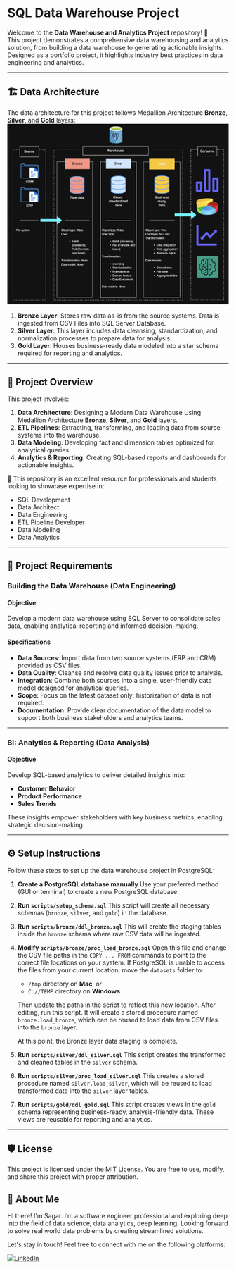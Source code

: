 
# SQL Data Warehouse Project

Welcome to the **Data Warehouse and Analytics Project** repository! 🚀  
This project demonstrates a comprehensive data warehousing and analytics solution, from building a data warehouse to generating actionable insights. Designed as a portfolio project, it highlights industry best practices in data engineering and analytics.

---
## 🏗️ Data Architecture

The data architecture for this project follows Medallion Architecture **Bronze**, **Silver**, and **Gold** layers:
![Data Architecture](documents/data_architecture.png)

1. **Bronze Layer**: Stores raw data as-is from the source systems. Data is ingested from CSV Files into SQL Server Database.
2. **Silver Layer**: This layer includes data cleansing, standardization, and normalization processes to prepare data for analysis.
3. **Gold Layer**: Houses business-ready data modeled into a star schema required for reporting and analytics.

---
## 📖 Project Overview

This project involves:

1. **Data Architecture**: Designing a Modern Data Warehouse Using Medallion Architecture **Bronze**, **Silver**, and **Gold** layers.
2. **ETL Pipelines**: Extracting, transforming, and loading data from source systems into the warehouse.
3. **Data Modeling**: Developing fact and dimension tables optimized for analytical queries.
4. **Analytics & Reporting**: Creating SQL-based reports and dashboards for actionable insights.

🎯 This repository is an excellent resource for professionals and students looking to showcase expertise in:
- SQL Development
- Data Architect
- Data Engineering  
- ETL Pipeline Developer  
- Data Modeling  
- Data Analytics  

---

## 🚀 Project Requirements

### Building the Data Warehouse (Data Engineering)

#### Objective
Develop a modern data warehouse using SQL Server to consolidate sales data, enabling analytical reporting and informed decision-making.

#### Specifications
- **Data Sources**: Import data from two source systems (ERP and CRM) provided as CSV files.
- **Data Quality**: Cleanse and resolve data quality issues prior to analysis.
- **Integration**: Combine both sources into a single, user-friendly data model designed for analytical queries.
- **Scope**: Focus on the latest dataset only; historization of data is not required.
- **Documentation**: Provide clear documentation of the data model to support both business stakeholders and analytics teams.

---

### BI: Analytics & Reporting (Data Analysis)

#### Objective
Develop SQL-based analytics to deliver detailed insights into:
- **Customer Behavior**
- **Product Performance**
- **Sales Trends**

These insights empower stakeholders with key business metrics, enabling strategic decision-making.  

___

## ⚙️ Setup Instructions

Follow these steps to set up the data warehouse project in PostgreSQL:

1. **Create a PostgreSQL database manually**
   Use your preferred method (GUI or terminal) to create a new PostgreSQL database.

2. **Run `scripts/setup_schema.sql`**
   This script will create all necessary schemas (`bronze`, `silver`, and `gold`) in the database.

3. **Run `scripts/bronze/ddl_bronze.sql`**
   This will create the staging tables inside the `bronze` schema where raw CSV data will be ingested.

4. **Modify `scripts/bronze/proc_load_bronze.sql`**
   Open this file and change the CSV file paths in the `COPY ... FROM` commands to point to the correct file locations on your system.
   If PostgreSQL is unable to access the files from your current location, move the `datasets` folder to:

   * `/tmp` directory on **Mac**, or
   * `C://TEMP` directory on **Windows**

   Then update the paths in the script to reflect this new location. After editing, run this script. It will create a stored procedure named `bronze.load_bronze`, which can be reused to load data from CSV files into the `bronze` layer.

   At this point, the Bronze layer data staging is complete.

5. **Run `scripts/silver/ddl_silver.sql`**
   This script creates the transformed and cleaned tables in the `silver` schema.

6. **Run `scripts/silver/proc_load_silver.sql`**
   This creates a stored procedure named `silver.load_silver`, which will be reused to load transformed data into the `silver` layer tables.

7. **Run `scripts/gold/ddl_gold.sql`**
   This script creates views in the `gold` schema representing business-ready, analysis-friendly data. These views are reusable for reporting and analytics.

---

## 🛡️ License

This project is licensed under the [MIT License](LICENSE). You are free to use, modify, and share this project with proper attribution.

## 🌟 About Me

Hi there! I'm Sagar. I’m a software engineer professional and exploring deep into the field of data science, data analytics, deep learning. Looking forward to solve real world data problems by creating streamlined solutions.

Let's stay in touch! Feel free to connect with me on the following platforms:

[![LinkedIn](https://img.shields.io/badge/LinkedIn-0077B5?style=for-the-badge&logo=linkedin&logoColor=white)](https://www.linkedin.com/in/sagardeka/)
